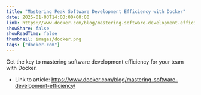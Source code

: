 ```yaml
---
title: "Mastering Peak Software Development Efficiency with Docker"
date: 2025-01-03T14:00:00+00:00
link: https://www.docker.com/blog/mastering-software-development-efficiency/
showShare: false
showReadTime: false
thumbnail: images/docker.png
tags: ["docker.com"]
---
```

Get the key to mastering software development efficiency for your team with Docker.

- Link to article: https://www.docker.com/blog/mastering-software-development-efficiency/